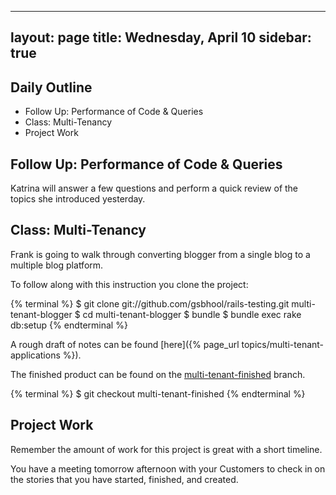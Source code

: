 
---
layout: page
title: Wednesday, April 10
sidebar: true
---

## Daily Outline

* Follow Up: Performance of Code & Queries
* Class: Multi-Tenancy
* Project Work


## Follow Up: Performance of Code & Queries

Katrina will answer a few questions and perform a quick review of the
topics she introduced yesterday.

## Class: Multi-Tenancy

Frank is going to walk through converting blogger from a single blog to a multiple blog platform.

To follow along with this instruction you clone the project:

{% terminal %}
$ git clone git://github.com/gsbhool/rails-testing.git multi-tenant-blogger
$ cd multi-tenant-blogger
$ bundle
$ bundle exec rake db:setup
{% endterminal %}

A rough draft of notes can be found [here]({% page_url topics/multi-tenant-applications %}).

The finished product can be found on the [multi-tenant-finished](https://github.com/gSchool/rails-testing/tree/multi-tenant-finished) branch.

{% terminal %}
$ git checkout multi-tenant-finished
{% endterminal %}

## Project Work

Remember the amount of work for this project is great with a short timeline.

You have a meeting tomorrow afternoon with your Customers to check in
on the stories that you have started, finished, and created.